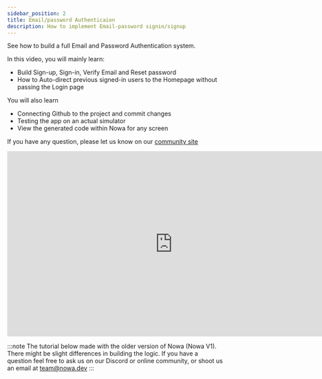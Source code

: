 ```yaml
---
sidebar_position: 2
title: Email/password Authenticaion
description: How to implement Email-password signin/signup
---
```


See how to build a full Email and Password Authentication system. 

In this video, you will mainly learn:
- Build Sign-up, Sign-in, Verify Email and Reset password
- How to Auto-direct previous signed-in users to the Homepage without passing the Login page

You will also learn
- Connecting Github to the project and commit changes
- Testing the app on an actual simulator 
- View the generated code within Nowa for any screen

If you have any question, please let us know on our [community site](https://community.nowa.dev)

<iframe width="767" height="431" src="https://www.youtube.com/embed/N_Rqrbp8yMQ?list=PLVhnHv8Cdhz-ymSW3mSG1ciO1HQeIfAEo" title="Complete Email Authentication system for Flutter To-Do app with Firebase and Nowa without code" frameborder="0" allow="accelerometer; autoplay; clipboard-write; encrypted-media; gyroscope; picture-in-picture; web-share" referrerpolicy="strict-origin-when-cross-origin" allowfullscreen></iframe>

:::note
The tutorial below made with the older version of Nowa (Nowa V1). There might be slight differences in building the logic. If you have a question feel free to ask us on our Discord or online community, or shoot us an email at team@nowa.dev
:::

